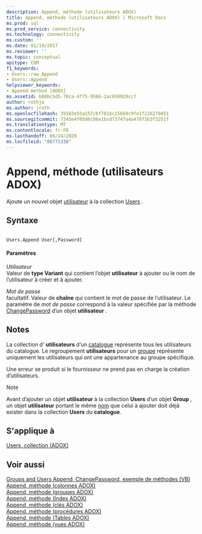 ```yaml
---
description: Append, méthode (utilisateurs ADOX)
title: Append, méthode (utilisateurs ADOX) | Microsoft Docs
ms.prod: sql
ms.prod_service: connectivity
ms.technology: connectivity
ms.custom: ''
ms.date: 01/19/2017
ms.reviewer: ''
ms.topic: conceptual
apitype: COM
f1_keywords:
- Users::raw_Append
- Users::Append
helpviewer_keywords:
- Append method [ADOX]
ms.assetid: b80bc5d5-78ca-4f75-956b-2ac658029cc7
author: rothja
ms.author: jroth
ms.openlocfilehash: 35583e55a15fcbf781bc156b9c9fe1f226279d51
ms.sourcegitcommit: 7345e4f05d6c06e1bcd73747a4a47873b3f3251f
ms.translationtype: MT
ms.contentlocale: fr-FR
ms.lasthandoff: 08/24/2020
ms.locfileid: "88771338"
---
```

# <a name="append-method-adox-users"></a>Append, méthode (utilisateurs ADOX)
Ajoute un nouvel objet [utilisateur](./user-object-adox.md) à la collection [Users](./users-collection-adox.md) .  
  
## <a name="syntax"></a>Syntaxe  
  
```  
  
Users.Append User[,Password]  
```  
  
#### <a name="parameters"></a>Paramètres  
 *Utilisateur*  
 Valeur de **type Variant** qui contient l’objet **utilisateur** à ajouter ou le nom de l’utilisateur à créer et à ajouter.  
  
 *Mot de passe*  
 facultatif. Valeur de **chaîne** qui contient le mot de passe de l’utilisateur. Le paramètre de *mot de passe* correspond à la valeur spécifiée par la méthode [ChangePassword](./changepassword-method-adox.md) d’un objet **utilisateur** .  
  
## <a name="remarks"></a>Notes  
 La collection d' **utilisateurs** d’un [catalogue](./catalog-object-adox.md) représente tous les utilisateurs du catalogue. Le regroupement **utilisateurs** pour un [groupe](./group-object-adox.md) représente uniquement les utilisateurs qui ont une appartenance au groupe spécifique.  
  
 Une erreur se produit si le fournisseur ne prend pas en charge la création d’utilisateurs.  
  
> [!NOTE]
>  Avant d’ajouter un objet **utilisateur** à la collection **Users** d’un objet **Group** , un objet **utilisateur** portant le même [nom](./name-property-adox.md) que celui à ajouter doit déjà exister dans la collection **Users** du **catalogue**.  
  
## <a name="applies-to"></a>S'applique à  
 [Users, collection (ADOX)](./users-collection-adox.md)  
  
## <a name="see-also"></a>Voir aussi  
 [Groups and Users Append, ChangePassword, exemple de méthodes (VB)](./groups-and-users-append-changepassword-methods-example-vb.md)   
 [Append, méthode (colonnes ADOX)](./append-method-adox-columns.md)   
 [Append, méthode (groupes ADOX)](./append-method-adox-groups.md)   
 [Append, méthode (Index ADOX)](./append-method-adox-indexes.md)   
 [Append, méthode (clés ADOX)](./append-method-adox-keys.md)   
 [Append, méthode (procédures ADOX)](./append-method-adox-procedures.md)   
 [Append, méthode (Tables ADOX)](./append-method-adox-tables.md)   
 [Append, méthode (vues ADOX)](./append-method-adox-views.md)